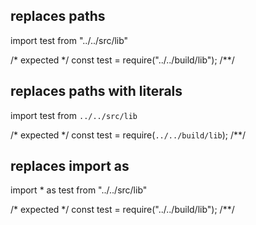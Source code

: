 ## replaces paths
import test from "../../src/lib"

/* expected */
const test = require("../../build/lib");
/**/

## replaces paths with literals
import test from `../../src/lib`

/* expected */
const test = require(`../../build/lib`);
/**/

## replaces import as
import * as test from "../../src/lib"

/* expected */
const test = require("../../build/lib");
/**/